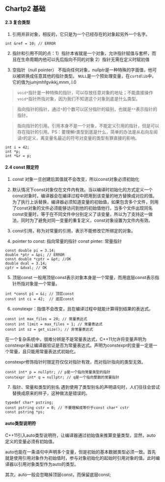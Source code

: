 ## Chartp2 基础
#### 2.3 复合类型
1. 引用并非对象，相反的，它只是为一个已经存在的对象起另外一个名字。
```
int &ref = 10; // ERROR
```
2. 指针和引用不同的点：1）指针本省就是一个对象，允许指针赋值与套杯，而且在生命周期内他可以先后指向不同的对象 2）指针无需在定义时赋初值

3. 空指针（null pointer） 不指向任何对象，nullptr是一种特殊的字面值，他可以被转换成任意其他的指针类型。 `NULL`是一个预处理变量，在`csrtdlib`中，它的值为jumjmhfgvikkj,mnm,.l.0

>	`void*`指针是一种特殊的指针，可以存放任意对象的地址；不能直接操作`void*`指针所指对象，因为我们不知道这个对象到底是什么类型。

> 指向指针的指针，通过`*`的个数可以区分指针的级别，也就是`**`表示指针的指针。

> 指向指针的引用。引用本身不是一个对象，不能定义引用的指针，但是可以存在指针的引用。PS：要理解r类型到底是什么，简单的办法是从右向左阅读r的定义，离变量名最近的符号对变量的类型有罪直接的影响。
```
int i = 42;
int *p;
int *&r = p;
```


#### 2.4 const 限定符
1. const 对象一旦创建后其值就不会改变，所以const对象必须初始化
2. 默认情况下const对象仅在文件内有效。当以编译时初始化的方式定义一个const对象时，编译器会在编译过程中把用到该变量的地方替换成对应的值。为了执行上诉替换，编译器必须知道变量的初始值，如果包含多个文件，则用了const对象的文件必须能够访问到他的初始值他行。当多个文件出现同名const变量时，等于在不同文件中分别定义了该变量，所以为了支持这一做法，同时为了避免对同一变量的重复定义，const对象设置为文件内有效。

3. const引用，称为对常量的引用，表示不能修改它所绑定的对象。

4. pointer to const: 指向常量的指针
	 const pinter: 常量指针

```
const double pi = 3.14;
double *ptr = &pi; // ERROR
const double *cptr = &pt; //OK
double dval = 3.14;
cptr = &dval; // OK
```
5. 顶层const 
一般用顶层const表示对象本身是一个常量，而用底层const表示指针所指对象是一个常量。
```
int *const p1 = &i; // 顶层const
const int ci = 42;  // 底层const
```

6. constexpr：指值不会改变，且在编译过程中就能计算得到结果的表达式。
```
const int max_files = 20; // 常量表达式
const int limit = max_files + 1; // 常量表达式
const int sz = get_size(); // 非常量表达式
```
在一个复杂系统中，很难分辨是不是常量表达式，C++11允许将变量声明为constexpr来让编译器验证是否为常量表达式。声明为constexpr的变量一定是一个常量，且只能用常量表达式初始化。

constexpr修饰指针时限定符仅仅对指针有效，而对指针指向的类型无效。
```
const int* p = nullptr; // p是一个指向常量类型的指针
constexpr int* q = nullptr; // q是一个指向整数的常量指针
```

7. 指针、常量和类型的别名
遇到使用了类型别名的声明语句时，人们往往会尝试替换成原来的样子，这种做法是错误的。
```
typedef char* pstring;
const pstring cstr = 0; // 不要理解成等价于const char* cstr
const pstring *ps;
```

#### auto类型说明符
C++11引入auto类型说明符，让编译器通过初始值来推算变量类型，显然，auto定义的变量必须有初始值。

auto也能在一条语句中声明多个变量，但是初始的基本数据类型必须一致。首先就是使用引用对象作为初始值时，参与对象初始化的起始时引用对象的值。此时编译器以引用对象类型作为auto的类型。

其次，auto一般会忽略掉顶层const，而保留底层const;
